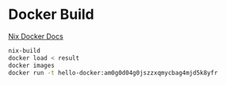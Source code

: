 # Docker Build

[Nix Docker Docs](https://nixos.org/manual/nixpkgs/stable/#sec-pkgs-dockerTools)

```sh
nix-build
docker load < result
docker images
docker run -t hello-docker:am0g0d04g0jszzxqmycbag4mjd5k8yfr
```